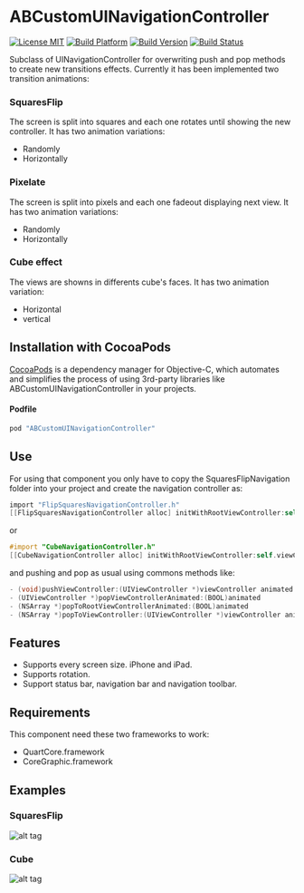 ABCustomUINavigationController
=====================
[![License MIT](https://go-shields.herokuapp.com/license-MIT-blue.png)](https://github.com/andresbrun/ABCustomUINavigationController/blob/master/LICENSE)
[![Build Platform](https://cocoapod-badges.herokuapp.com/p/ABCustomUINavigationController/badge.png)](https://github.com/andresbrun/ABCustomUINavigationController)
[![Build Version](https://cocoapod-badges.herokuapp.com/v/ABCustomUINavigationController/badge.png)](https://github.com/andresbrun/ABCustomUINavigationController)
[![Build Status](https://travis-ci.org/andresbrun/ABCustomUINavigationController.png?branch=origin)](https://github.com/andresbrun/ABCustomUINavigationController) 

Subclass of UINavigationController for overwriting push and pop methods to create new transitions effects. Currently it has been implemented two transition animations:

### SquaresFlip 
The screen is split into squares and each one rotates until showing the new controller. It has two animation variations: 
- Randomly 
- Horizontally

### Pixelate 
The screen is split into pixels and each one fadeout displaying next view. It has two animation variations: 
- Randomly 
- Horizontally

### Cube effect
The views are showns in differents cube's faces. It has two animation variation: 
- Horizontal 
- vertical

## Installation with CocoaPods

[CocoaPods](http://cocoapods.org) is a dependency manager for Objective-C, which automates and simplifies the process of using 3rd-party libraries like ABCustomUINavigationController in your projects.

#### Podfile

```ruby
pod "ABCustomUINavigationController"
```

## Use
For using that component you only have to copy the SquaresFlipNavigation folder into your project and create the navigation controller as:

```objective-c
import "FlipSquaresNavigationController.h"
[[FlipSquaresNavigationController alloc] initWithRootViewController:self.viewController];
```

or

```objective-c
#import "CubeNavigationController.h"
[[CubeNavigationController alloc] initWithRootViewController:self.viewController];
```

and pushing and pop as usual using commons methods like:

```objective-c
- (void)pushViewController:(UIViewController *)viewController animated:(BOOL)animated
- (UIViewController *)popViewControllerAnimated:(BOOL)animated
- (NSArray *)popToRootViewControllerAnimated:(BOOL)animated
- (NSArray *)popToViewController:(UIViewController *)viewController animated:(BOOL)animated
```

## Features
- Supports every screen size. iPhone and iPad.
- Supports rotation.
- Support status bar, navigation bar and navigation toolbar.

## Requirements
This component need these two frameworks to work:
- QuartCore.framework 
- CoreGraphic.framework

## Examples

### SquaresFlip
![alt tag](https://raw.githubusercontent.com/andresbrun/ABCustomUINavigationController/master/example_images/example.gif)
### Cube
![alt tag](https://raw.githubusercontent.com/andresbrun/ABCustomUINavigationController/master/example_images/example_cube.gif)

